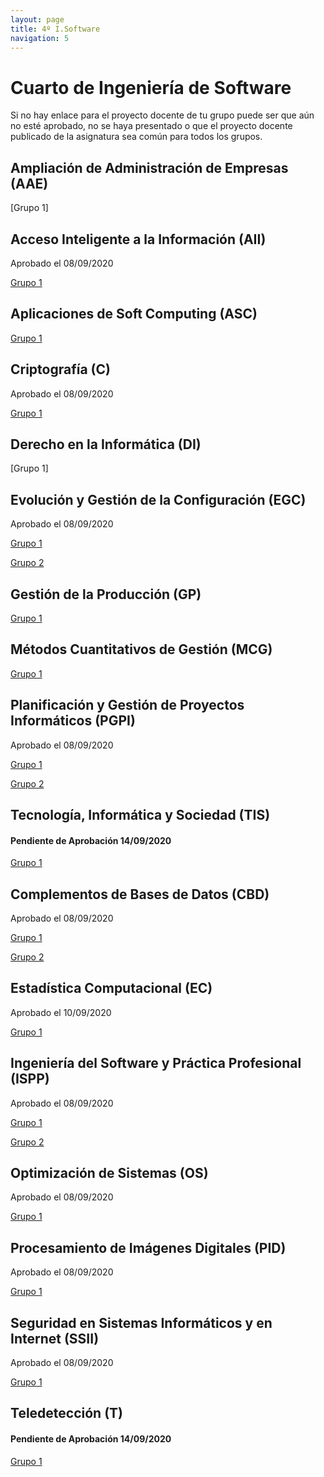 ```yaml
---
layout: page
title: 4º I.Software
navigation: 5
---
```


# Cuarto de Ingeniería de Software

Si no hay enlace para el proyecto docente de tu grupo puede ser que aún no esté aprobado, no se haya presentado o que el proyecto docente publicado de la asignatura sea común para todos los grupos.

## Ampliación de Administración de Empresas (AAE)

[Grupo 1]

## Acceso Inteligente a la Información (AII)

Aprobado el 08/09/2020

[Grupo 1](https://uses0-my.sharepoint.com/:b:/g/personal/delegacion_etsii_us_es/EWRrZJid749OqLff4KeTzR4BmKKd61IxlcnNSDGXTUO8Cw?e=FpHpDz)


## Aplicaciones de Soft Computing (ASC)

[Grupo 1](https://sevius.us.es/asignus/proyectopublicado.php?codasig=2050029&vac=1107167&gac=1)


## Criptografía (C)

Aprobado el 08/09/2020

[Grupo 1](https://uses0-my.sharepoint.com/:b:/g/personal/delegacion_etsii_us_es/EZjl64v95jZAgc2-QZ2WfnwBElV9S2fsBmajXuVNLW-3ew?e=f3ALSm)


## Derecho en la Informática (DI)

[Grupo 1]


## Evolución y Gestión de la Configuración (EGC)

Aprobado el 08/09/2020

[Grupo 1](https://uses0-my.sharepoint.com/:b:/g/personal/delegacion_etsii_us_es/EfbtyVARdvxGgtcH7ELf2S8Bt-RIIuXMkP9qS6lyVsPVgA?e=ft6qYB)

[Grupo 2](https://uses0-my.sharepoint.com/:b:/g/personal/delegacion_etsii_us_es/EdaUj8fXEzhChNCxsQtLnUwBfiAYlLmP4k06x6WDhi29AA?e=33lyRy)


## Gestión de la Producción (GP)

[Grupo 1](https://sevius.us.es/asignus/proyectopublicado.php?codasig=2050033&vac=1106231&gac=1)


## Métodos Cuantitativos de Gestión (MCG)

[Grupo 1](https://sevius.us.es/asignus/proyectopublicado.php?codasig=2050034&vac=1107063&gac=1)


## Planificación y Gestión de Proyectos Informáticos (PGPI)

Aprobado el 08/09/2020

[Grupo 1](https://uses0-my.sharepoint.com/:b:/g/personal/delegacion_etsii_us_es/EZbDmHiuDfdEnLfL2e2FKO0BFYeSrv6QsOyS0t8ThMcNeg?e=1QWSl6)

[Grupo 2](https://uses0-my.sharepoint.com/:b:/g/personal/delegacion_etsii_us_es/EV5tSMG46jhBo0o65SOkHJoBsX_kD_EoCOaYm0yG9dCv6w?e=B2e1GX)


## Tecnología, Informática y Sociedad (TIS)

#### Pendiente de Aprobación 14/09/2020

[Grupo 1](https://uses0-my.sharepoint.com/:b:/g/personal/delegacion_etsii_us_es/ERVGGRgrS-JElzdFgnyuvdsBLbSpd6VRxNnBqJvoXZSXjA?e=4IafYQ)


## Complementos de Bases de Datos (CBD)

Aprobado el 08/09/2020

[Grupo 1](https://uses0-my.sharepoint.com/:b:/g/personal/delegacion_etsii_us_es/ESnszOVashBGoPM-eUpZaP0B78WqUp4SCRBPiJ7DwD_3ug?e=HlEqSb)

[Grupo 2](https://uses0-my.sharepoint.com/:b:/g/personal/delegacion_etsii_us_es/EVEFwXGSTIBIsy3EGjgXCoQB9saFboy4W-woeILJc3ApAA?e=dKoC7A)


## Estadística Computacional (EC)

Aprobado el 10/09/2020

[Grupo 1](https://sevius.us.es/asignus/proyectopublicado.php?codasig=2050038&vac=1115824&gac=1)


## Ingeniería del Software y Práctica Profesional (ISPP)

Aprobado el 08/09/2020

[Grupo 1](https://uses0-my.sharepoint.com/:b:/g/personal/delegacion_etsii_us_es/EW9GHsAzrXNJt8HhGK4CGmIBfW_JqmvYpByfgL_MxNtgpA?e=ZQ89cq)

[Grupo 2](https://uses0-my.sharepoint.com/:b:/g/personal/delegacion_etsii_us_es/EecVqEfvl8JMpJLNguiLN1QByPU6X6I0VOtUq0TUZ_aNvQ?e=SVLLna)


## Optimización de Sistemas (OS)

Aprobado el 08/09/2020

[Grupo 1](https://uses0-my.sharepoint.com/:b:/g/personal/delegacion_etsii_us_es/EcUAFN8-zRJBmQvp5lVZTkoB2TsrCX8XlyNX3VXgEy_bzA?e=lbc1uq)


## Procesamiento de Imágenes Digitales (PID)

Aprobado el 08/09/2020

[Grupo 1](https://uses0-my.sharepoint.com/:b:/g/personal/delegacion_etsii_us_es/Ec3AMw5pYhNKuAEP_czBpYYBlOW1_HmlzVIIf-IRfs5t1Q?e=khXmdc)


## Seguridad en Sistemas Informáticos y en Internet (SSII)

Aprobado el 08/09/2020

[Grupo 1](https://uses0-my.sharepoint.com/:b:/g/personal/delegacion_etsii_us_es/Eff5EFqnwbxIpKxK24hdYLABINg4sxGUbrMeu4_lg5Tynw?e=NYteTt)


## Teledetección (T)

#### Pendiente de Aprobación 14/09/2020

[Grupo 1](https://uses0-my.sharepoint.com/:b:/g/personal/delegacion_etsii_us_es/EeqlGtUWLl1NmivTxMnywpgBnpx49qo3GnyJImgvMgZHbA?e=stuz2P)


